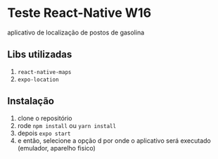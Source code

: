 # Teste React-Native W16

aplicativo de localização de postos de gasolina

## Libs utilizadas

1.  `react-native-maps`
2.  `expo-location`

## Instalação

1. clone o repositório
2. rode `npm install` ou `yarn install`
3. depois `expo start` 
3. e então, selecione a opção d  por onde o aplicativo será executado (emulador, aparelho fisico)  

